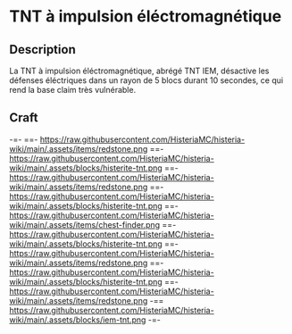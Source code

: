 # TNT à impulsion éléctromagnétique

## Description

La TNT à impulsion éléctromagnétique, abrégé TNT IEM, désactive les défenses éléctriques dans un rayon de 5 blocs durant 10 secondes, ce qui rend la base claim très vulnérable.

## Craft 

-=-
 ==- https://raw.githubusercontent.com/HisteriaMC/histeria-wiki/main/.assets/items/redstone.png
 ==- https://raw.githubusercontent.com/HisteriaMC/histeria-wiki/main/.assets/blocks/histerite-tnt.png
 ==- https://raw.githubusercontent.com/HisteriaMC/histeria-wiki/main/.assets/items/redstone.png
 ==- https://raw.githubusercontent.com/HisteriaMC/histeria-wiki/main/.assets/blocks/histerite-tnt.png
 ==- https://raw.githubusercontent.com/HisteriaMC/histeria-wiki/main/.assets/items/chest-finder.png
 ==- https://raw.githubusercontent.com/HisteriaMC/histeria-wiki/main/.assets/blocks/histerite-tnt.png
 ==- https://raw.githubusercontent.com/HisteriaMC/histeria-wiki/main/.assets/items/redstone.png
 ==- https://raw.githubusercontent.com/HisteriaMC/histeria-wiki/main/.assets/blocks/histerite-tnt.png
 ==- https://raw.githubusercontent.com/HisteriaMC/histeria-wiki/main/.assets/items/redstone.png
 -== https://raw.githubusercontent.com/HisteriaMC/histeria-wiki/main/.assets/blocks/iem-tnt.png
-=-
